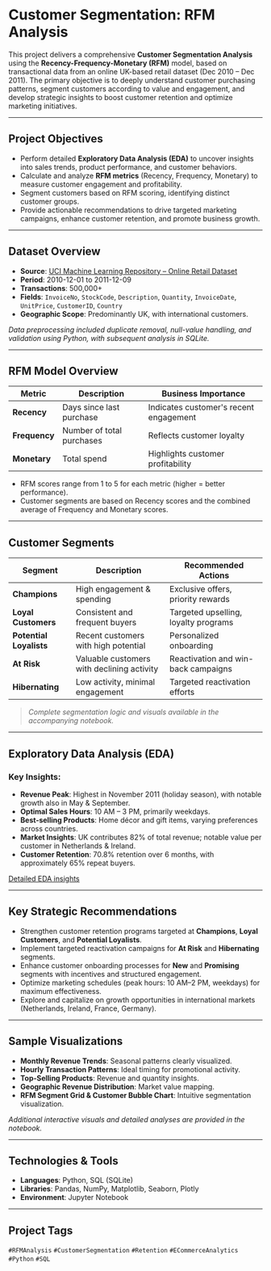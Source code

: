 # Customer Segmentation: RFM Analysis

This project delivers a comprehensive **Customer Segmentation Analysis** using the **Recency-Frequency-Monetary (RFM)** model, based on transactional data from an online UK-based retail dataset (Dec 2010 – Dec 2011). The primary objective is to deeply understand customer purchasing patterns, segment customers according to value and engagement, and develop strategic insights to boost customer retention and optimize marketing initiatives.

---

## Project Objectives
- Perform detailed **Exploratory Data Analysis (EDA)** to uncover insights into sales trends, product performance, and customer behaviors.
- Calculate and analyze **RFM metrics** (Recency, Frequency, Monetary) to measure customer engagement and profitability.
- Segment customers based on RFM scoring, identifying distinct customer groups.
- Provide actionable recommendations to drive targeted marketing campaigns, enhance customer retention, and promote business growth.

---

## Dataset Overview
- **Source**: [UCI Machine Learning Repository – Online Retail Dataset](https://archive.ics.uci.edu/ml/datasets/Online+Retail)
- **Period**: 2010-12-01 to 2011-12-09
- **Transactions**: 500,000+
- **Fields**: `InvoiceNo`, `StockCode`, `Description`, `Quantity`, `InvoiceDate`, `UnitPrice`, `CustomerID`, `Country`
- **Geographic Scope**: Predominantly UK, with international customers.

*Data preprocessing included duplicate removal, null-value handling, and validation using Python, with subsequent analysis in SQLite.*

---

## RFM Model Overview
| Metric        | Description                    | Business Importance                     |
|---------------|--------------------------------|-----------------------------------------|
| **Recency**   | Days since last purchase       | Indicates customer's recent engagement   |
| **Frequency** | Number of total purchases      | Reflects customer loyalty               |
| **Monetary**  | Total spend                    | Highlights customer profitability       |

- RFM scores range from 1 to 5 for each metric (higher = better performance).
- Customer segments are based on Recency scores and the combined average of Frequency and Monetary scores.

---

## Customer Segments
| Segment               | Description                                    | Recommended Actions                  |
|-----------------------|------------------------------------------------|--------------------------------------|
| **Champions**         | High engagement & spending                     | Exclusive offers, priority rewards   |
| **Loyal Customers**   | Consistent and frequent buyers                 | Targeted upselling, loyalty programs |
| **Potential Loyalists**| Recent customers with high potential          | Personalized onboarding              |
| **At Risk**           | Valuable customers with declining activity     | Reactivation and win-back campaigns  |
| **Hibernating**       | Low activity, minimal engagement               | Targeted reactivation efforts        |

> *Complete segmentation logic and visuals available in the accompanying notebook.*

---

## Exploratory Data Analysis (EDA)
### **Key Insights:**
- **Revenue Peak**: Highest in November 2011 (holiday season), with notable growth also in May & September.
- **Optimal Sales Hours**: 10 AM – 3 PM, primarily weekdays.
- **Best-selling Products**: Home décor and gift items, varying preferences across countries.
- **Market Insights**: UK contributes 82% of total revenue; notable value per customer in Netherlands & Ireland.
- **Customer Retention**: 70.8% retention over 6 months, with approximately 65% repeat buyers.

[Detailed EDA insights](#)

---

## Key Strategic Recommendations
- Strengthen customer retention programs targeted at **Champions**, **Loyal Customers**, and **Potential Loyalists**.
- Implement targeted reactivation campaigns for **At Risk** and **Hibernating** segments.
- Enhance customer onboarding processes for **New** and **Promising** segments with incentives and structured engagement.
- Optimize marketing schedules (peak hours: 10 AM–2 PM, weekdays) for maximum effectiveness.
- Explore and capitalize on growth opportunities in international markets (Netherlands, Ireland, France, Germany).

---

## Sample Visualizations
- **Monthly Revenue Trends**: Seasonal patterns clearly visualized.
- **Hourly Transaction Patterns**: Ideal timing for promotional activity.
- **Top-Selling Products**: Revenue and quantity insights.
- **Geographic Revenue Distribution**: Market value mapping.
- **RFM Segment Grid & Customer Bubble Chart**: Intuitive segmentation visualization.

_Additional interactive visuals and detailed analyses are provided in the notebook._

---

## Technologies & Tools
- **Languages**: Python, SQL (SQLite)
- **Libraries**: Pandas, NumPy, Matplotlib, Seaborn, Plotly
- **Environment**: Jupyter Notebook

---

## Project Tags
`#RFMAnalysis` `#CustomerSegmentation` `#Retention` `#ECommerceAnalytics` `#Python` `#SQL`

